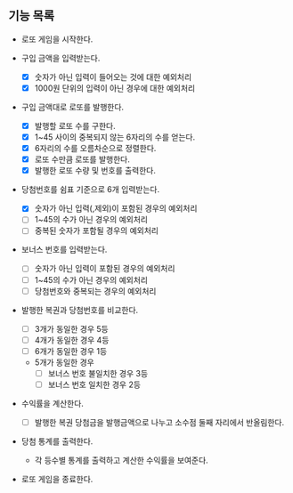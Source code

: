 ## 기능 목록

- 로또 게임을 시작한다.

- 구입 금액을 입력받는다.
  + [x] 숫자가 아닌 입력이 들어오는 것에 대한 예외처리
  + [x] 1000원 단위의 입력이 아닌 경우에 대한 예외처리

- 구입 금액대로 로또를 발행한다.
  + [x] 발행할 로또 수를 구한다.
  + [x] 1~45 사이의 중복되지 않는 6자리의 수를 얻는다.
  + [x] 6자리의 수를 오름차순으로 정렬한다.
  + [x] 로또 수만큼 로또를 발행한다.
  + [x] 발행한 로또 수량 및 번호를 출력한다.

- 당첨번호를 쉼표 기준으로 6개 입력받는다.
  + [x] 숫자가 아닌 입력(,제외)이 포함된 경우의 예외처리
  + [ ] 1~45의 수가 아닌 경우의 예외처리
  + [ ] 중복된 숫자가 포함될 경우의 예외처리

- 보너스 번호를 입력받는다.
  + [ ] 숫자가 아닌 입력이 포함된 경우의 예외처리
  + [ ] 1~45의 수가 아닌 경우의 예외처리
  + [ ] 당첨번호와 중복되는 경우의 예외처리

- 발행한 복권과 당첨번호를 비교한다.
  + [ ] 3개가 동일한 경우 5등
  + [ ] 4개가 동일한 경우 4등
  + [ ] 6개가 동일한 경우 1등

  + 5개가 동일한 경우
    + [ ] 보너스 번호 불일치한 경우 3등
    + [ ] 보너스 번호 일치한 경우 2등

- 수익률을 계산한다.
  + [ ] 발행한 복권 당첨금을 발행금액으로 나누고 소수점 둘째 자리에서 반올림한다.

- 당첨 통계를 출력한다.
  + 각 등수별 통계를 출력하고 계산한 수익률을 보여준다.

- 로또 게임을 종료한다.
